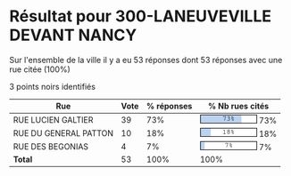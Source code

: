 # Résultat pour 300-LANEUVEVILLE DEVANT NANCY

Sur l'ensemble de la ville il y a eu 53 réponses dont 53 réponses avec une rue citée (100%)

3 points noirs identifiés

| Rue | Vote | % réponses | % Nb rues cités|
|-----|------|------------|----------------|
| RUE LUCIEN GALTIER | 39 | 73% | <img src="../../img/bar_73.gif" />&nbsp;73%|
| RUE DU GENERAL PATTON | 10 | 18% | <img src="../../img/bar_18.gif" />&nbsp;18%|
| RUE DES BEGONIAS | 4 | 7% | <img src="../../img/bar_7.gif" />&nbsp;7%|
| **Total** | 53 | 100% | 100%|
